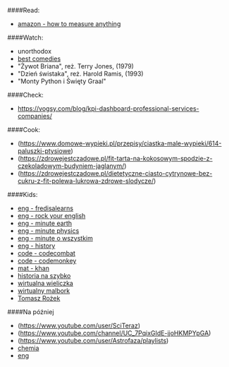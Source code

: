####Read:
* [amazon - how to measure anything](https://www.amazon.com/How-Measure-Anything-Intangibles-Business-ebook/dp/B00INUYS2U/ref=sr_1_1?crid=D1KWWGM0VKEO&dchild=1&keywords=how+to+measure+anything&qid=1587214628&sprefix=how+to+measure+any%2Caps%2C913&sr=8-1)


####Watch:
* unorthodox
* [best comedies](https://kultura.gazeta.pl/kultura/7,114438,25868463,100-najlepszych-komedii-wszech-czasow-wedlug-rankingu-bbc-widzieliscie.html#s=BoxOpImg3)
* "Żywot Briana", reż. Terry Jones, (1979)
* "Dzień świstaka", reż. Harold Ramis, (1993)
* "Monty Python i Święty Graal"

####Check:
* https://vogsy.com/blog/kpi-dashboard-professional-services-companies/


####Cook:
* (https://www.domowe-wypieki.pl/przepisy/ciastka-male-wypieki/614-paluszki-ptysiowe)
* (https://zdrowejestczadowe.pl/fit-tarta-na-kokosowym-spodzie-z-czekoladowym-budyniem-jaglanym/)
* (https://zdrowejestczadowe.pl/dietetyczne-ciasto-cytrynowe-bez-cukru-z-fit-polewa-lukrowa-zdrowe-slodycze/)

####Kids:
* [eng - fredisalearns](https://courses.fredisalearns.com/amember/signup)
* [eng - rock your english](https://www.youtube.com/channel/UClrTaxNIXblGc5RNXnP0_4Q)
* [eng - minute earth](https://www.youtube.com/user/minuteearth)
* [eng - minute physics](https://www.youtube.com/user/minutephysics)
* [eng - minute o wszystkim](https://www.youtube.com/user/crashcourse)
* [eng - history](https://www.youtube.com/channel/UC510QYlOlKNyhy_zdQxnGYw)
* [code - codecombat](https://codecombat.com/play)
* [code - codemonkey](https://www.codemonkey.com/)
* [mat - khan](https://www.youtube.com/user/KhanAcademyPolski)
* [historia na szybko](https://www.youtube.com/playlist?list=PLBJEVn1h83HxvCVusUnwJqCoHIZed96Rt)
* [wirtualna wieliczka](https://www.ai360.pl/panoramy/278)
* [wirtualny malbork](https://muzeumzamkowewmalborku.wkraj.pl/html5/index.php?id=34844#69107/0)
* [Tomasz Rożek](https://www.youtube.com/user/naukatolubie)

####Na później
* (https://www.youtube.com/user/SciTeraz)
* (https://www.youtube.com/channel/UC_7PqixGIdE-jjoHKMPYpGA)
* (https://www.youtube.com/user/Astrofaza/playlists)
* [chemia](https://www.youtube.com/channel/UCfYPjDbhT01HYwvCIC29tVg)
* [eng](https://www.youtube.com/channel/UC510QYlOlKNyhy_zdQxnGYw)
